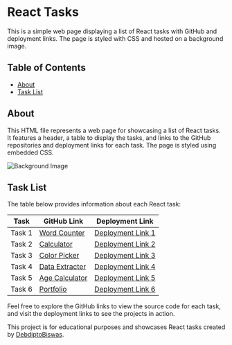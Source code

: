 # React Tasks

This is a simple web page displaying a list of React tasks with GitHub and deployment links. The page is styled with CSS and hosted on a background image.

## Table of Contents

- [About](#about)
- [Task List](#task-list)

## About

This HTML file represents a web page for showcasing a list of React tasks. It features a header, a table to display the tasks, and links to the GitHub repositories and deployment links for each task. The page is styled using embedded CSS.

![Background Image](https://user-images.githubusercontent.com/74038190/221352975-94759904-aa4c-4032-a8ab-b546efb9c478.gif)


## Task List

The table below provides information about each React task:

| Task   | GitHub Link                             | Deployment Link        |
| ------ | --------------------------------------- | ---------------------- |
| Task 1 | [Word Counter](https://github.com/DebdiptoBiswas/mernReact1) | [Deployment Link 1](https://debdiptobiswas.github.io/mernReact1/) |
| Task 2 | [Calculator](https://github.com/DebdiptoBiswas/mernReact2)  | [Deployment Link 2](https://debdiptobiswas.github.io/mernReact2/)|
| Task 3 | [Color Picker](https://github.com/DebdiptoBiswas/mernReact3)  | [Deployment Link 3](https://debdiptobiswas.github.io/mernReact3/) |
| Task 4 | [Data Extracter](https://github.com/DebdiptoBiswas/mernReact4) | [Deployment Link 4](https://debdiptobiswas.github.io/mernReact4/)|
| Task 5 | [Age Calculator](https://github.com/DebdiptoBiswas/mernReact5) | [Deployment Link 5](https://debdiptobiswas.github.io/mernReact5/)|
| Task 6 | [Portfolio](https://github.com/DebdiptoBiswas/portfolio)       | [Deployment Link 6](https://debdiptobiswas.github.io/portfolio/)  <!--unable to deploy this on gh-pages -->

Feel free to explore the GitHub links to view the source code for each task, and visit the deployment links to see the projects in action.

This project is for educational purposes and showcases React tasks created by [DebdiptoBiswas](https://github.com/DebdiptoBiswas).

